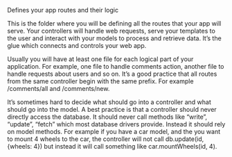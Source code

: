 Defines your app routes and their logic

This is the folder where you will be defining all the routes that your app will serve. Your controllers will handle web requests, serve your templates to the user and interact with your models to process and retrieve data. It’s the glue which connects and controls your web app.

Usually you will have at least one file for each logical part of your application. For example, one file to handle comments action, another file to handle requests about users and so on. It’s a good practice that all routes from the same controller begin with the same prefix. For example /comments/all and /comments/new.

It’s sometimes hard to decide what should go into a controller and what should go into the model. A best practice is that a controller should never directly access the database. It should never call methods like “write”, “update”, “fetch” which most database drivers provide. Instead it should rely on model methods. For example if you have a car model, and the you want to mount 4 wheels to the car, the controller will not call db.update(id, {wheels: 4}) but instead it will call something like car.mountWheels(id, 4).